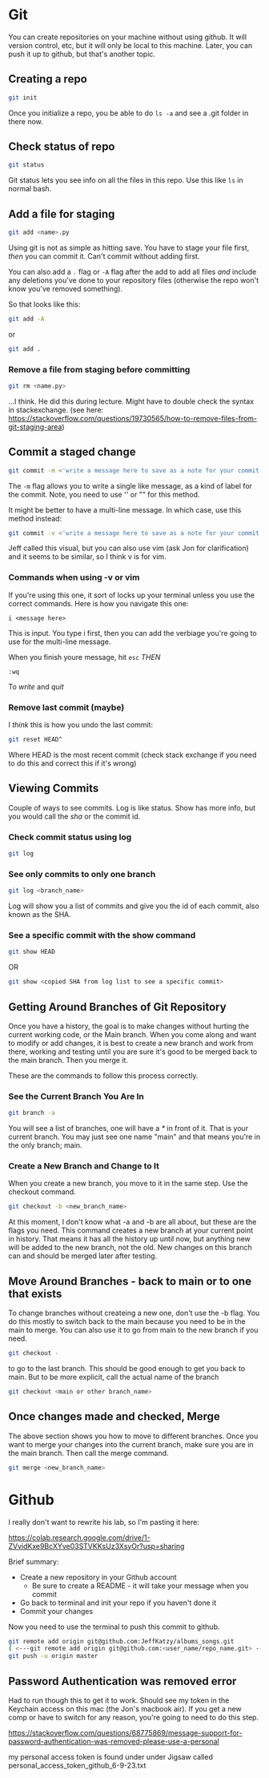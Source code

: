 # Git
You can create repositories on your machine without using github.  It will version control, etc, but it will only be local to this machine.  Later, you can push it up to github, but that's another topic.

## Creating a repo
```bash
git init
```
Once you initialize a repo, you be able to do `ls -a` and see a .git folder in there now.

## Check status of repo
```bash
git status
```
Git status lets you see info on all the files in this repo. Use this like `ls` in normal bash.

## Add a file for staging
```bash
git add <name>.py
```
Using git is not as simple as hitting save.  You have to stage your file first, _then_ you can commit it. Can't commit without adding first.

You can also add a `.` flag or `-A` flag after the add to add all files *and* include any deletions you've done to your repository files (otherwise the repo won't know you've removed something).

So that looks like this:
```bash
git add -A
```
 or 
```bash
git add .
``` 

### Remove a file from staging before committing
```bash
git rm <name.py>
``` 
...I think. He did this during lecture. Might have to double check the syntax in stackexchange. (see here: https://stackoverflow.com/questions/19730565/how-to-remove-files-from-git-staging-area)



## Commit a staged change
```bash
git commit -m <'write a message here to save as a note for your commit'>
```
The `-m` flag allows you to write a single like message, as a kind of label for the commit. Note, you need to use '' or "" for this method.

It might be better to have a multi-line message. In which case, use this method instead:
```bash
git commit -v <'write a message here to save as a note for your commit'>
```
Jeff called this visual, but you can also use vim (ask Jon for clarification) and it seems to be similar, so I think v is for vim.

### Commands when using -v or vim
If you're using this one, it sort of locks up your terminal unless you use the correct commands.  Here is how you navigate this one:

```
i <message here>
```
This is input. You type i first, then you can add the verbiage you're going to use for the multi-line message.

When you finish youre message, hit `esc`
*THEN* 
```
:wq
```
To _write_ and _quit_

### Remove last commit (maybe)
I *think* this is how you undo the last commit:
```bash
git reset HEAD^
``` 
Where HEAD is the most recent commit
(check stack exchange if you need to do this and correct this if it's wrong)

## Viewing Commits
Couple of ways to see commits.  Log is like status.  Show has more info, but you would call the *sha* or the commit id.

### Check commit status using log
```bash
git log
```
### See only commits to only one branch
```bash
git log <branch_name>
```

Log will show you a list of commits and give you the id of each commit, also known as the SHA.
### See a specific commit with the show command
```bash
git show HEAD
```
OR 
```bash
git show <copied SHA from log list to see a specific commit>
```


## Getting Around Branches of Git Repository
Once you have a history, the goal is to make changes without hurting the current working code, or the Main branch.  When you come along and want to modify or add changes, it is best to create a new branch and work from there, working and testing until you are sure it's good to be merged back to the main branch.  Then you merge it.

These are the commands to follow this process correctly.

### See the Current Branch You Are In
```bash
git branch -a
```
You will see a list of branches, one will have a _*_ in front of it. That is your current branch.  You may just see one name "main" and that means you're in the only branch; main.

### Create a New Branch and Change to It
When you create a new branch, you move to it in the same step. Use the checkout command.
```bash
git checkout -b <new_branch_name>
```
At this moment, I don't know what -a and -b are all about, but these are the flags you need.  This command creates a new branch at your current point in history.  That means it has all the history up until now, but anything new will be added to the new branch, not the old.  New changes on this branch can and should be merged later after testing.

## Move Around Branches - back to main or to one that exists
To change branches without createing a new one, don't use the -b flag. You do this mostly to switch back to the main because you need to be in the main to merge.  You can also use it to go from main to the new branch if you need.
```bash
git checkout -
```
to go to the last branch.  This should be good enough to get you back to main. But to be more explicit, call the actual name of the branch

```bash
git checkout <main or other branch_name>
```

## Once changes made and checked, Merge
The above section shows you how to move to different branches.  Once you want to merge your changes into the current branch, make sure you are in the main branch.  Then call the merge command.
```bash
git merge <new_branch_name>
```



# Github
I really don't want to rewrite his lab, so I'm pasting it here:

https://colab.research.google.com/drive/1-ZVvidKxe9BcXYve03STVKKsUz3XsyOr?usp=sharing

Brief summary:
- Create a new repository in your Github account
    - Be sure to create a README - it will take your message when you commit
- Go back to terminal and init your repo if you haven't done it
- Commit your changes

Now you need to use the terminal to push this commit to github.

```bash
git remote add origin git@github.com:JeffKatzy/albums_songs.git
( <---git remote add origin git@github.com:<user_name/repo_name.git> --)
git push -u origin master
```

## Password Authentication was removed error
Had to run though this to get it to work. Should see my token in the Keychain access on this mac (the Jon's macbook air).  If you get a new comp or have to switch for any reason, you're going to need to do this step.

https://stackoverflow.com/questions/68775869/message-support-for-password-authentication-was-removed-please-use-a-personal

my personal access token is found under
under Jigsaw called personal_access_token_github_6-9-23.txt
